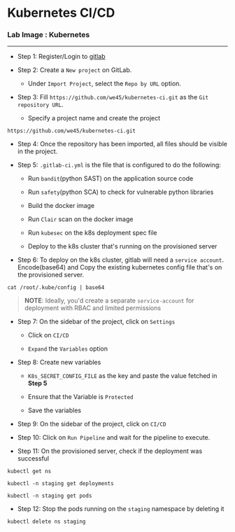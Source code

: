 # Kubernetes CI/CD

### **Lab Image : Kubernetes**

---

* Step 1: Register/Login to [gitlab](https://gitlab.com)

* Step 2: Create a `New project` on GitLab. 

  * Under `Import Project`, select the `Repo by URL` option.

* Step 3: Fill `https://github.com/we45/kubernetes-ci.git` as the `Git repository URL`.

  * Specify a project name and create the project

```commandline
https://github.com/we45/kubernetes-ci.git
```

* Step 4: Once the repository has been imported, all files should be visible in the project.

* Step 5: `.gitlab-ci.yml` is the file that is configured to do the following:

  * Run `bandit`(python SAST) on the application source code

  * Run `safety`(python SCA) to check for vulnerable python libraries

  * Build the docker image

  * Run `Clair` scan on the docker image

  * Run `kubesec` on the k8s deployment spec file

  * Deploy to the k8s cluster that's running on the provisioned server
  
* Step 6: To deploy on the k8s cluster, gitlab will need a `service account`. Encode(base64) and Copy the existing kubernetes config file that's on the provisioned server.

```commandline
cat /root/.kube/config | base64
```

> **NOTE**: Ideally, you'd create a separate `service-account` for deployment with RBAC and limited permissions

* Step 7: On the sidebar of the project, click on `Settings`

  * Click on `CI/CD`

  * `Expand` the `Variables` option

* Step 8: Create new variables

  * `K8s_SECRET_CONFIG_FILE` as the key and paste the value fetched in **Step 5**

  * Ensure that the Variable is `Protected`

  * Save the variables

* Step 9: On the sidebar of the project, click on `CI/CD`

* Step 10: Click on `Run Pipeline` and wait for the pipeline to execute.

* Step 11: On the provisioned server, check if the deployment was successful

```commandline
kubectl get ns
```
```commandline
kubectl -n staging get deployments
```
```commandline
kubectl -n staging get pods
```

* Step 12: Stop the pods running on the `staging` namespace by deleting it

```commandline
kubectl delete ns staging
```
